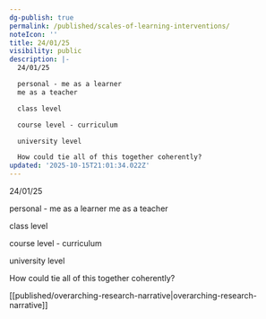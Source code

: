 ```yaml
---
dg-publish: true
permalink: /published/scales-of-learning-interventions/
noteIcon: ''
title: 24/01/25
visibility: public
description: |-
  24/01/25

  personal - me as a learner
  me as a teacher 

  class level

  course level - curriculum

  university level

  How could tie all of this together coherently? 
updated: '2025-10-15T21:01:34.022Z'
---
```


24/01/25

personal - me as a learner
me as a teacher 

class level

course level - curriculum

university level

How could tie all of this together coherently? 

[[published/overarching-research-narrative\|overarching-research-narrative]] 
